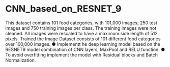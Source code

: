 # CNN_based_on_RESNET_9
This dataset contains 101 food categories, with 101,000 images; 250 test images and 750 training images per class. The training images were not cleaned. All images were rescaled to have a maximum side length of 512 pixels.
Trained the Image Dataset consists of 101 different food categories over 100,000 images.
● Implementt he deep learning model based on the RESNET9 model combination of CNN layers, MaxPool and RELU function.
● To avoid overfitting implement the model with Residual blocks and Batch Normalization.
